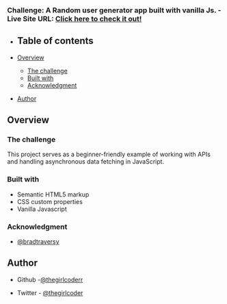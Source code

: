 ### Challenge: A Random user generator app built with vanilla Js. - Live Site URL: [Click here to check it out!](https://random-user-generator-thegirlcoder.netlify.app/)


- ## Table of contents

- [Overview](#overview)
  - [The challenge](#the-challenge)
  - [Built with](#built-with)
  - [Acknowledgment](#acknowledgment)
- [Author](#author)

## Overview

### The challenge

This project serves as a beginner-friendly example of working with APIs and handling asynchronous data fetching in JavaScript. 


### Built with

- Semantic HTML5 markup
- CSS custom properties
- Vanilla Javascript


### Acknowledgment
- [@bradtraversy](https://github.com/bradtraversy)


## Author

- Github -[@thegirlcoderr](https://github.com/thegirlcoderr)

- Twitter - [@thegirlcoder](https://twitter.com/thegirlcoder)
